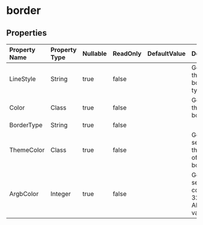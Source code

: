 # **border**

 

## **Properties**

| Property Name | Property Type | Nullable |  ReadOnly | DefaultValue | Description | 
| :- | :- | :- |:- |  :- | :- |
|LineStyle|String|true|false |  |Gets or sets the cell border type. |
|Color|Class|true|false |  |Gets or sets the  of the border. |
|BorderType|String|true|false |  ||
|ThemeColor|Class|true|false |  |Gets and sets the theme color of the border. |
|ArgbColor|Integer|true|false |  |Gets and sets the color with a 32-bit ARGB value. |

